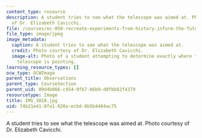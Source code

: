 ```yaml
---
content_type: resource
description: A student tries to see what the telescope was aimed at. Photo courtesy
  of Dr. Elizabeth Cavicchi.
file: /courses/ec-050-recreate-experiments-from-history-inform-the-future-from-the-past-galileo-january-iap-2010/74b21e418fa1920aecbd6b5b4484ac75_IMG_3818.jpg
file_type: image/jpeg
image_metadata:
  caption: A student tries to see what the telescope was aimed at.
  credit: Photo courtesy of Dr. Elizabeth Cavicchi.
  image-alt: Photo of a student attempting to determine exactly where the historical
    telescope is pointing.
learning_resource_types: []
ocw_type: OCWImage
parent_title: Observations
parent_type: CourseSection
parent_uid: 09d4b066-c954-9fb7-b6b9-d0fbb82f4379
resourcetype: Image
title: IMG_3818.jpg
uid: 74b21e41-8fa1-920a-ecbd-6b5b4484ac75
---
```

A student tries to see what the telescope was aimed at. Photo courtesy of Dr. Elizabeth Cavicchi.
